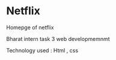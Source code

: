 # Netflix

Homepge of netflix

Bharat intern task 3 web developmemnmt

Technology used : Html , css
